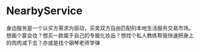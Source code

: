 # NearbyService
身边服务是一个以买方需求为驱动，买卖双方自由匹配的本地生活服务交易市场。 想画个宴会妆？想买一款属于自己的专属化妆品？想找个私人教练帮我快速把身上的肉肉减下去？亦或是找个钢琴老师学弹
